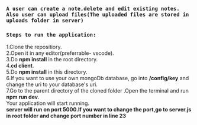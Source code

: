 

### `A user can create a note,delete and edit existing notes. Also user can upload files(The uploaded files are stored in uploads folder in server)`


### `Steps to run the application:`
1.Clone the repositiory.<br/>
2.Open it in any editor(preferrable- vscode).<br/>
3.Do **npm install** in the root directory.<br/>
4.**cd client**.<br/>
5.Do **npm install** in this directory.<br/>
6.If you want to use your own mongoDb database, go into **/config/key** and change the uri to  your database's uri.<br/>
7.Go to the parent directory of the cloned folder .Open the terminal and run **npm run dev**.
<br/>
Your application will start running.
<br/>
**server will run on port 5000.If you want to change the port,go to server.js in root folder and change port number in line 23**
